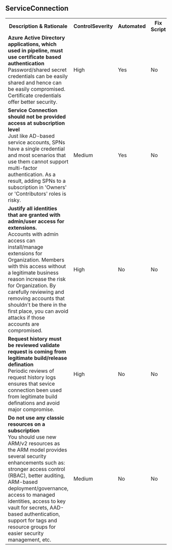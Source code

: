 <html>
<head>

</head><body>
<H2>ServiceConnection</H2><table><tr><th>Description & Rationale</th><th>ControlSeverity</th><th>Automated</th><th>Fix Script</th></tr>

<tr><td><b>Azure Active Directory applications, which used in pipeline, must use certificate based authentication</b>
<br/>
Password/shared secret credentials can be easily shared and hence can be easily compromised. Certificate credentials offer better security.
</td><td>High</td><td>Yes</td><td>No</td></tr>

<tr><td><b>Service Connection should not be provided access at subscription level</b>
<br/>
Just like AD-based service accounts, SPNs have a single credential and most scenarios that use them cannot support multi-factor authentication. As a result, adding SPNs to a subscription in 'Owners' or 'Contributors' roles is risky.
</td><td>Medium</td><td>Yes</td><td>No</td></tr>

<tr><td><b>Justify all identities that are granted with admin/user access for extensions.</b>
<br/>
Accounts with admin access can install/manage extensions for Organization. Members with this access without a legitimate business reason increase the risk for Organization. By carefully reviewing and removing accounts that shouldn't be there in the first place, you can avoid attacks if those accounts are compromised.
</td><td>High</td><td>No</td><td>No</td></tr>

<tr><td><b>Request history must be reviewed validate request is coming from legitimate build/release defination</b>
<br/>
Periodic reviews of request history logs ensures that sevice connection been used from legitimate build definations and avoid major compromise.
</td><td>High</td><td>No</td><td>No</td></tr>

<tr><td><b>Do not use any classic resources on a subscription</b>
<br/>
You should use new ARM/v2 resources as the ARM model provides several security enhancements such as: stronger access control (RBAC), better auditing, ARM-based deployment/governance, access to managed identities, access to key vault for secrets, AAD-based authentication, support for tags and resource groups for easier security management, etc.
</td><td>Medium</td><td>No</td><td>No</td></tr>
</table>
<table>
</table>
</body></html>
